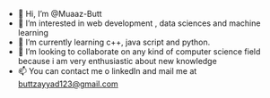 - 👋 Hi, I’m @Muaaz-Butt
- 👀 I’m interested in web development , data sciences and machine learning
- 🌱 I’m currently learning c++, java script and python.
- 💞️ I’m looking to collaborate on any kind of computer science field because i am very enthusiastic about new knowledge
- 📫 You can contact me o linkedIn and mail me at buttzayyad123@gmail.com

<!---
Muaaz-Butt/Muaaz-Butt is a ✨ special ✨ repository because its `README.md` (this file) appears on your GitHub profile.
You can click the Preview link to take a look at your changes.
--->
